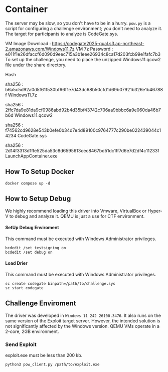 # Container
The server may be slow, so you don't have to be in a hurry. 
`pow.py` is a script for configuring a challenge environment; you don't need to analyze it.
The target for participants to analyze is CodeGate.sys.

VM Image Download : https://codegate2025-qual.s3.ap-northeast-2.amazonaws.com/Windows11.7z
VM 7z Password : e011f1e26dfaccf6d090d9eec715a3b1eee26934c8ca17d203fcb99e1fafc7b3
To set up the challenge, you need to place the unzipped Windows11.qcow2 file under the share directory.

Hash

sha256 : b6a5c5d92a0d5f61f530bf66f1e7d43dc68b50cfd1d69b07921b326e1b46788f Windows11.7z

sha256 : 2ffc7da9e81da9cf0986abd92b4d35bf43742c706aa9bbbc6a9e060da46b7b6d  Windows11.qcow2

sha256 : f74562cd9628e543b0efe0b34d7e4d89100c9764777c290be022439044c14234  CodeGate.sys

sha256 : 2d14f3313d1ffe525da53c8d6595613cec8467bd51dc1ff7d6e7d2df4c11233f  LaunchAppContainer.exe
## How To Setup Docker
```
docker compose up -d
```

## How to Setup Debug
We highly recommend loading this driver into Vmware, VirtualBox or Hyper-V to debug and analyze it.
QEMU is just a use for CTF environment.

#### SetUp Debug Enviroment
This command must be executed with Windows Administrator privileges.
```
bcdedit /set testsigning on
bcdedit /set debug on
```
#### Load Drier
This command must be executed with Windows Administrator privileges.
```
sc create codegate binpath=/path/to/challenge.sys
sc start codegate
```

## Challenge Enviroment
The driver was developed in `Windows 11 242 26100.3476`. It also runs on the same version of the Exploit target server.
However, the intended solution is not significantly affected by the Windows version.
QEMU VMs operate in a 2-core, 2GB environment.

### Send Exploit
exploit.exe must be less than 200 kb.
```
python3 pow_client.py /path/to/exploit.exe
```

